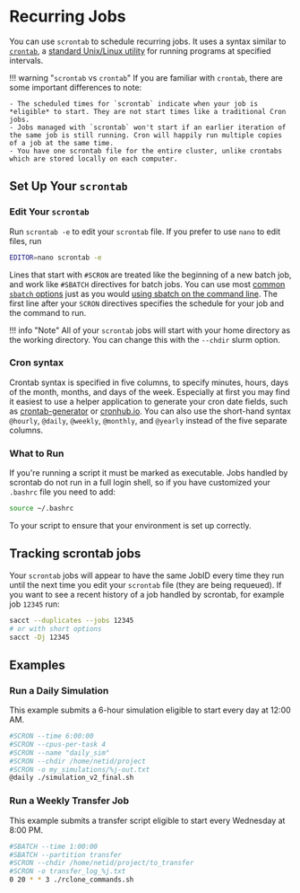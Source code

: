 # Recurring Jobs

You can use `scrontab` to schedule recurring jobs. It uses a syntax similar to [`crontab`](https://man7.org/linux/man-pages/man5/crontab.5.html), a [standard Unix/Linux utility](https://en.wikipedia.org/wiki/Cron) for running programs at specified intervals. 

!!! warning "`scrontab` vs `crontab`"
    If you are familiar with `crontab`, there are some important differences to note:

    - The scheduled times for `scrontab` indicate when your job is *eligible* to start. They are not start times like a traditional Cron jobs.
    - Jobs managed with `scrontab` won't start if an earlier iteration of the same job is still running. Cron will happily run multiple copies of a job at the same time.
    - You have one scrontab file for the entire cluster, unlike crontabs which are stored locally on each computer.


## Set Up Your `scrontab`

### Edit Your `scrontab`

Run `scrontab -e` to edit your `scrontab` file. If you prefer to use `nano` to edit files, run

``` bash
EDITOR=nano scrontab -e
```
Lines that start with `#SCRON` are treated like the beginning of a new batch job, and work like `#SBATCH` directives for batch jobs. You can use most [common `sbatch` options](/clusters-at-yale/job-scheduling/#common-job-request-options) just as you would [using sbatch on the command line](https://slurm.schedmd.com/sbatch.html). The first line after your `SCRON` directives specifies the schedule for your job and the command to run. 

!!! info "Note"
    All of your `scrontab` jobs will start with your home directory as the working directory. You can change this with the `--chdir` slurm option.

### Cron syntax

Crontab syntax is specified in five columns, to specify minutes, hours, days of the month, months, and days of the week. Especially at first you may find it easiest to use a helper application to generate your cron date fields, such as [crontab-generator](http://crontab-generator.org/) or [cronhub.io](https://crontab.cronhub.io/). You can also use the short-hand syntax `@hourly`, `@daily`, `@weekly`, `@monthly`, and `@yearly` instead of the five separate columns.

### What to Run

If you're running a script it must be marked as executable. Jobs handled by scrontab do not run in a full login shell, so if you have customized your `.bashrc` file you need to add:

``` bash
source ~/.bashrc
```

To your script to ensure that your environment is set up correctly.

## Tracking scrontab jobs

Your `scrontab` jobs will appear to have the same JobID every time they run until the next time you edit your `scrontab` file (they are being requeued). If you want to see a recent history of a job handled by scrontab, for example job `12345` run:

``` bash
sacct --duplicates --jobs 12345
# or with short options
sacct -Dj 12345
```

## Examples 

### Run a Daily Simulation

This example submits a 6-hour simulation eligible to start every day at 12:00 AM.

``` bash
#SCRON --time 6:00:00
#SCRON --cpus-per-task 4
#SCRON --name "daily_sim"
#SCRON --chdir /home/netid/project
#SCRON -o my_simulations/%j-out.txt
@daily ./simulation_v2_final.sh
```

### Run a Weekly Transfer Job

This example submits a transfer script eligible to start every Wednesday at 8:00 PM.

``` bash
#SBATCH --time 1:00:00
#SBATCH --partition transfer
#SCRON --chdir /home/netid/project/to_transfer
#SCRON -o transfer_log_%j.txt
0 20 * * 3 ./rclone_commands.sh
```

